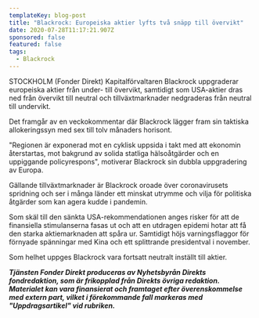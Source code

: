 ```yaml
---
templateKey: blog-post
title: "Blackrock: Europeiska aktier lyfts två snäpp till övervikt"
date: 2020-07-28T11:17:21.907Z
sponsored: false
featured: false
tags:
  - Blackrock
---
```

STOCKHOLM (Fonder Direkt) Kapitalförvaltaren Blackrock uppgraderar europeiska aktier från under- till övervikt, samtidigt som USA-aktier dras ned från övervikt till neutral och tillväxtmarknader nedgraderas från neutral till undervikt.

Det framgår av en veckokommentar där Blackrock lägger fram sin taktiska allokeringssyn med sex till tolv månaders horisont.

"Regionen är exponerad mot en cyklisk uppsida i takt med att ekonomin återstartas, mot bakgrund av solida statliga hälsoåtgärder och en uppiggande policyrespons", motiverar Blackrock sin dubbla uppgradering av Europa.

Gällande tillväxtmarknader är Blackrock oroade över coronavirusets spridning och ser i många länder ett minskat utrymme och vilja för politiska åtgärder som kan agera kudde i pandemin.

Som skäl till den sänkta USA-rekommendationen anges risker för att de finansiella stimulanserna fasas ut och att en utdragen epidemi hotar att få den starka aktiemarknaden att spåra ur. Samtidigt höjs varningsflaggor för förnyade spänningar med Kina och ett splittrande presidentval i november.

Som helhet uppges Blackrock vara fortsatt neutralt inställt till aktier.

***Tjänsten Fonder Direkt produceras av Nyhetsbyrån Direkts fondredaktion, som är frikopplad från Direkts övriga redaktion. Materialet kan vara finansierat och framtaget efter överenskommelse med extern part, vilket i förekommande fall markeras med "Uppdragsartikel" vid rubriken.***